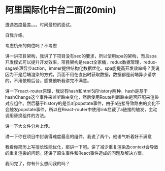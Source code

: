 # 阿里国际化中台二面(20min)

遭遇态度最差。。。时间最短的面试。

自我介绍。

考虑杭州的岗位吗？不考虑

讲一讲项目架构，我讲了下项目没有seo的要求，所以使用spa的架构，而且spa开发模式可以提升开发效率，项目架构是react全家桶，redux数据管理，redux-saga处理异步action，immer提供结构化数据优化。spa能提高开发效率吗？我说因为不是后端渲染的方式，页面不用在直出时获取数据，数据都是前端异步请求的，不用依赖后台。感觉他听我讲完不满意。

讲一下react-router原理，我说有hash和html5的history两种，hash是基于hashChange这个事件来监听路由变化，然后使用Route判断路由是否匹配来渲染对应组件。然后基于history的是监听popstate事件，由于a链接导致路由的变化不会触发popstate事件，所以在React-router中使用link拦截了a链接的触发，主动调用替换组件的方法。

讲一下大文件分片上传。

讲一下你在项目中封装得难度最高的组件，我说了两个，他语气听着好不满意

我看你简历上写擅长性能优化，那讲一下吧。讲了减少重复渲染及context会导致的重复渲染的问题。还讲了原生事件和React事件造成的问题及解决方案。

我问完了，你有什么想问我的吗？

